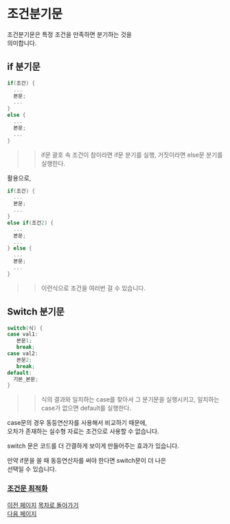 # 조건분기문

조건분기문은 특정 조건을 만족하면 분기하는 것을   
의미합니다.

## if 분기문 
```C
if(조건) {
  ...
  본문;
  ...
}
else {
  ...
  본문;
  ...
}
```
>> if문 괄호 속 조건이 참이라면 if문 분기를 실행, 
>> 거짓이라면 else문 분기를 실행한다.

활용으로,
```C
if(조건) {
  ...
  본문;
  ...
}
else if(조건2) {
  ...
  본문;
  ...
} else {
  ...
  본문;
  ...
}
```
>> 이런식으로 조건을 여러번 걸 수 있습니다.
## Switch 분기문
```C
switch(식) {
case val1:
   본문1;
   break;
case val2:
   본문2;
   break;
default:
  기본_본문;
}
```
>> 식의 결과와 일치하는 case를 찾아서 그 분기문을 실행시키고,
>> 일치하는 case가 없으면 default를 실행한다.

case문의 경우 동등연산자를 사용해서 비교하기 때문에,   
오차가 존재하는 실수형 자료는 조건으로 사용할 수 없습니다.  

switch 문은 코드를 더 간결하게 보이게 만들어주는 효과가 있습니다.

만약 if문을 쓸 때 동등연산자를 써야 한다면 switch문이 더 나은  
선택일 수 있습니다.


### [조건문 최적화](https://github.com/Nighthom/Files/blob/main/Study/C/lesson/%EC%A1%B0%EA%B1%B4%EB%B6%84%EA%B8%B0%EB%AC%B8/%EC%A1%B0%EA%B1%B4%EB%AC%B8%EC%B5%9C%EC%A0%81%ED%99%94.md)  

[이전 페이지](https://github.com/Nighthom/Files/tree/main/Study/C/lesson/%ED%91%9C%EC%A4%80%20%EC%9E%85%EC%B6%9C%EB%A0%A5)
[목차로 돌아가기](https://github.com/Nighthom/Files/tree/main/Study/C/lesson/%EA%B8%B0%EB%B3%B8%EC%9D%B4%EB%A1%A0)  
[다음 페이지](https://github.com/Nighthom/Files/tree/main/Study/C/lesson/%EB%B0%98%EB%B3%B5%EB%AC%B8)
